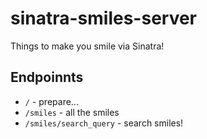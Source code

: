 # sinatra-smiles-server
Things to make you smile via Sinatra!


## Endpoinnts

- `/` - prepare...
- `/smiles` - all the smiles
- `/smiles/search_query` - search smiles!
